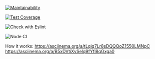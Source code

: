 [![Maintainability](https://api.codeclimate.com/v1/badges/09dfa9a60396c5f1070f/maintainability)](https://codeclimate.com/github/ElenaSolovyeva/frontend-project-lvl2/maintainability)

[![Test Coverage](https://api.codeclimate.com/v1/badges/09dfa9a60396c5f1070f/test_coverage)](https://codeclimate.com/github/ElenaSolovyeva/frontend-project-lvl2/test_coverage)

![Check with Eslint](https://github.com/ElenaSolovyeva/frontend-project-lvl2/workflows/Check%20with%20Eslint/badge.svg)

![Node CI](https://github.com/ElenaSolovyeva/frontend-project-lvl2/workflows/Node%20CI/badge.svg)

How it works:
  https://asciinema.org/a/tLqiq7Lr8sDQQQoZ1550LMNpC
  https://asciinema.org/a/B5xDVtiXvSelq9fYfl8qGxga0
